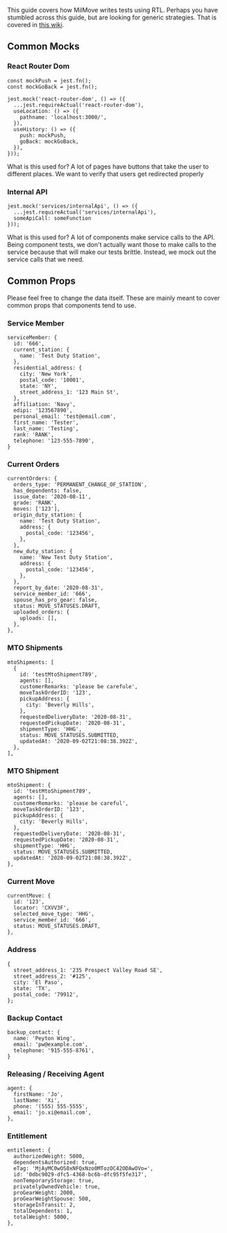 This guide covers how MilMove writes tests using RTL. 
Perhaps you have stumbled across this guide, but are looking for generic strategies. That is covered in [this wiki](https://github.com/transcom/mymove/wiki/Writing-Tests-Using-React-Testing-Library-and-Jest).

## Common Mocks

### React Router Dom
```
const mockPush = jest.fn();
const mockGoBack = jest.fn();

jest.mock('react-router-dom', () => ({
  ...jest.requireActual('react-router-dom'),
  useLocation: () => ({
    pathname: 'localhost:3000/',
  }),
  useHistory: () => ({
    push: mockPush,
    goBack: mockGoBack,
  }),
}));
```

What is this used for? 
A lot of pages have buttons that take the user to different places. We want to verify that users get redirected properly

### Internal API
```
jest.mock('services/internalApi', () => ({
  ...jest.requireActual('services/internalApi'),
  someApiCall: someFunction
}));
```

What is this used for? 
A lot of components make service calls to the API. Being component tests, we don't actually want those to make calls to the service because that will make our tests brittle. Instead, we mock out the service calls that we need.

## Common Props 
Please feel free to change the data itself. These are mainly meant to cover common props that components tend to use. 
### Service Member
```
serviceMember: {
  id: '666',
  current_station: {
    name: 'Test Duty Station',
  },
  residential_address: {
    city: 'New York',
    postal_code: '10001',
    state: 'NY',
    street_address_1: '123 Main St',
  },
  affiliation: 'Navy',
  edipi: '123567890',
  personal_email: 'test@email.com',
  first_name: 'Tester',
  last_name: 'Testing',
  rank: 'RANK',
  telephone: '123-555-7890',
}
```
### Current Orders
```
currentOrders: {
  orders_type: 'PERMANENT_CHANGE_OF_STATION',
  has_dependents: false,
  issue_date: '2020-08-11',
  grade: 'RANK',
  moves: ['123'],
  origin_duty_station: {
    name: 'Test Duty Station',
    address: {
      postal_code: '123456',
    },
  },
  new_duty_station: {
    name: 'New Test Duty Station',
    address: {
      postal_code: '123456',
    },
  },
  report_by_date: '2020-08-31',
  service_member_id: '666',
  spouse_has_pro_gear: false,
  status: MOVE_STATUSES.DRAFT,
  uploaded_orders: {
    uploads: [],
  },
},
```
### MTO Shipments 
```
mtoShipments: [
  {
    id: 'testMtoShipment789',
    agents: [],
    customerRemarks: 'please be carefule',
    moveTaskOrderID: '123',
    pickupAddress: {
      city: 'Beverly Hills',
    },
    requestedDeliveryDate: '2020-08-31',
    requestedPickupDate: '2020-08-31',
    shipmentType: 'HHG',
    status: MOVE_STATUSES.SUBMITTED,
    updatedAt: '2020-09-02T21:08:38.392Z',
  },
],
```
### MTO Shipment
```
mtoShipment: {
  id: 'testMtoShipment789',
  agents: [],
  customerRemarks: 'please be careful',
  moveTaskOrderID: '123',
  pickupAddress: {
    city: 'Beverly Hills',
  },
  requestedDeliveryDate: '2020-08-31',
  requestedPickupDate: '2020-08-31',
  shipmentType: 'HHG',
  status: MOVE_STATUSES.SUBMITTED,
  updatedAt: '2020-09-02T21:08:38.392Z',
},
```
### Current Move
```
currentMove: {
  id: '123',
  locator: 'CXVV3F',
  selected_move_type: 'HHG',
  service_member_id: '666',
  status: MOVE_STATUSES.DRAFT,
},
```
### Address
```
{
  street_address_1: '235 Prospect Valley Road SE',
  street_address_2: '#125',
  city: 'El Paso',
  state: 'TX',
  postal_code: '79912',
};
```
### Backup Contact
```
backup_contact: {
  name: 'Peyton Wing',
  email: 'pw@example.com',
  telephone: '915-555-8761',
}
```
### Releasing / Receiving Agent
```
agent: {
  firstName: 'Jo',
  lastName: 'Xi',
  phone: '(555) 555-5555',
  email: 'jo.xi@email.com',
},
```
### Entitlement
```
entitlement: {
  authorizedWeight: 5000,
  dependentsAuthorized: true,
  eTag: 'MjAyMC0wOS0xNFQxNzo0MTozOC42ODAwOVo=',
  id: '0dbc9029-dfc5-4368-bc6b-dfc95f5fe317',
  nonTemporaryStorage: true,
  privatelyOwnedVehicle: true,
  proGearWeight: 2000,
  proGearWeightSpouse: 500,
  storageInTransit: 2,
  totalDependents: 1,
  totalWeight: 5000,
},
```